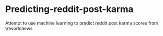 # Predicting-reddit-post-karma
Attempt to use machine learning to predict reddit post karma scores from \r\worldnews 
